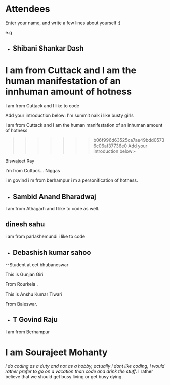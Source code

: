 # Attendees

Enter your name, and write a few lines about yourself :)

e.g

- ## Shibani Shankar Dash

I am from Cuttack and I am the human manifestation of an innhuman amount of hotness
=======

I am from Cuttack and I like to code

Add your introduction below:
I'm summit naik
i like busty girls

I am from Cuttack and I am the human manifestation of an inhuman amount of hotness

>>>>>>> b06f996d63525ca7ae49bdd05736c06af37736e0
Add your introduction below:-


 Biswajeet Ray

I'm from Cuttack... Niggas



i m govind 
i m from berhampur
i m a personification of hotness.

- ## Sambid Anand Bharadwaj

I am from Athagarh and I like to code as well.


## dinesh sahu
 i am from parlakhemundi i like to code

 
- ## Debashish kumar sahoo

--Student at cet bhubaneswar


This is Gunjan Giri  

From Rourkela .

This is Anshu Kumar Tiwari

From Baleswar.

- ## T Govind Raju

I am from Berhampur

# I am Sourajeet Mohanty

*i do coding as a duty and not as a hobby, actually i dont like coding, i would rather prefer to go on a vacation than code and drink the stuff*.
I rather believe that we should get busy living or get busy dying. 
